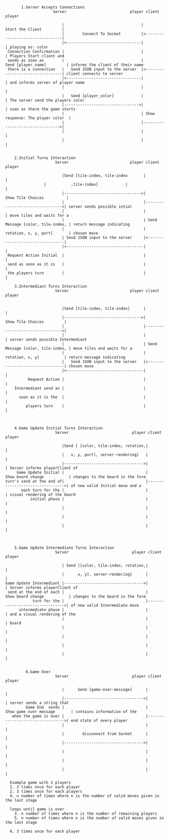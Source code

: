 
		   1.Server Accepts Connections
                         Server                            player client                         player

                             |                                  |         Start the Client         |
                             |        Connect To Socket         |<---------------------------------|
                             |<---------------------------------|                                  | playing as: color
     Connection Confirmation |                                  |                                  | Players Start client and 
     sends as soon as        |                                  |       Send [player_name]         | informs the client of their name
     there is a connection   |   Send JSON input to the server  |<---------------------------------| client connects to server
                             |<---------------------------------|                                  | and informs server of player name
                             |                                  |                                  |
                             |   Send [player_color]            |                                  | The server send the players color
                             |--------------------------------->|                                  | soon as there the game starts
                             |                                  | Show response: The player color  |
                             |                                  |--------------------------------->| 
                             |                                  |                                  | 
                             |                                  |                                  | 


		2.Initial Turns Interaction 
                          Server                           player client                      player

                             |Send [tile-index, tile-index       |                                  |
			         |           ,tile-index]            |                                  |
                             |---------------------------------->|       Show Tile Choices          | 
                             |                                   |--------------------------------->| server sends possible intial
                             |                                   |                                  | move tiles and waits for a 
                             |                                   | Send Message [color, tile-index, | return message indicating 
                             |                                   |      rotation, x, y, port]       | chosen move
                             | Send JSON input to the server     |<---------------------------------|
                             |<----------------------------------|                                  |    
     Request Action Initial  |                                   |                                  | 
     send as soon as it is   |                                   |                                  | 
     the players turn        |                                   |                                  | 

		3.Intermediant Turns Interaction 
                          Server                           player client                      player


                             |Send [tile-index, tile-index]      |                                  |
                             |---------------------------------->|        Show Tile Choices         | 
                             |                                   |--------------------------------->|
                             |                                   |                                  | server sends possible Intermediant
                             |                                   | Send Message [color, tile-index, | move tiles and waits for a 
                             |                                   |        rotation, x, y]           | return message indicating 
                             |   Send JSON input to the server   |<---------------------------------| chosen move 
                             |<----------------------------------|                                  |
              Request Action |                                   |                                  |
        Intermediant send as |                                   |                                  |
          soon as it is the  |                                   |                                  |
             players turn    |                                   |                                  | 



		4.Game Update Initial Turns Interaction 
                          Server                            player client                      player

                             |Send [ [color, tile-index, rotation,|                                  |
                             |   x, y, port], server-rendering]   |                                  |
                             |----------------------------------->|                                  | Server informs playerClient of
         Game Update Initial |                                    |      Show board change           | changes to the board in the form 
    turn's send at the end of|                                    |--------------------------------->| of new valid Initial move and a 
           each turn for the |                                    |                                  | visual rendering of the board
               initial phase |                                    |                                  |      
                             |                                    |                                  | 
                             |                                    |                                  |
                             |                                    |                                  | 



		5.Game Update Intermediate Turns Interaction 
                          Server                            player client                      player

                             | Send [[color, tile-index, rotation,|                                  |
                             |      x, y], server-rendering]      |                                  |                           
    Game Update Intermediant |----------------------------------->|                                  | Server informs playerClient of 
     send at the end of each |                                    |      Show board change           | changes to the board in the form
                turn for the |                                    |--------------------------------->| of new valid Intermediate move
          intermediate phase |                                    |                                  | and a visual rendering of the 
                             |                                    |                                  | board
                             |                                    |                                  |
                             |                                    |                                  |
                             |                                    |                                  |
                             |                                    |                                  |


		     6.Game Over 
                          Server                            player client                      player

                             |      Send [game-over-message]      |                                  |
                             |----------------------------------->|                                  | server sends a string that
             Game End  sends |                                    |     Show game over message       | contains information of the      
       when the game is over |                                    |--------------------------------->| end state of every player
                             |                                    |                                  |
                             |        disconnect from Socket      |                                  |
                             |----------------------------------->|                                  |
                             |                                    |                                  |
                             |                                    |                                  |
                             |                                    |                                  |

      Example game with 3 players
      1. 3 times once for each player
      2. 3 times once for each players
      4. n number of times where n is the number of valid moves given in the last stage
      
      loops until game is over
        3. n number of times where n is the number of remaining players
        5. n number of times where n is the number of valid moves given in the last stage
      
      6. 3 times once for each player
